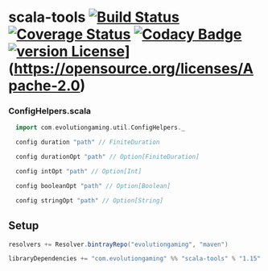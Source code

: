 # scala-tools [![Build Status](https://travis-ci.org/evolution-gaming/scala-tools.svg)](https://travis-ci.org/evolution-gaming/scala-tools) [![Coverage Status](https://coveralls.io/repos/evolution-gaming/scala-tools/badge.svg)](https://coveralls.io/r/evolution-gaming/scala-tools) [![Codacy Badge](https://api.codacy.com/project/badge/Grade/40726a1197d14196b34560902a8aea3e)](https://www.codacy.com/app/evolution-gaming/scala-tools?utm_source=github.com&amp;utm_medium=referral&amp;utm_content=evolution-gaming/scala-tools&amp;utm_campaign=Badge_Grade) [ ![version](https://api.bintray.com/packages/evolutiongaming/maven/scala-tools/images/download.svg) ](https://bintray.com/evolutiongaming/maven/scala-tools/_latestVersion) [License](https://img.shields.io/badge/License-Apache%202.0-yellowgreen.svg)](https://opensource.org/licenses/Apache-2.0)

### ConfigHelpers.scala

```scala
  import com.evolutiongaming.util.ConfigHelpers._

  config duration "path" // FiniteDuration

  config durationOpt "path" // Option[FiniteDuration]

  config intOpt "path" // Option[Int]

  config booleanOpt "path" // Option[Boolean]

  config stringOpt "path" // Option[String]
```

## Setup

```scala
resolvers += Resolver.bintrayRepo("evolutiongaming", "maven")

libraryDependencies += "com.evolutiongaming" %% "scala-tools" % "1.15"
```
